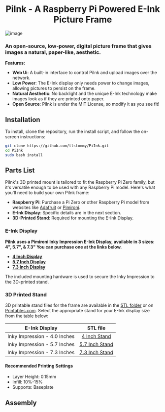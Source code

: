 #

<h1 align="center">PiInk - A Raspberry Pi Powered E-Ink Picture Frame </h1>

![image](https://github.com/tlstommy/PiInk/assets/36305669/626a897f-e623-4cc2-a8d9-015e7bd3f8fa)

### An open-source, low-power, digital picture frame that gives images a natural, paper-like, aesthetic.

**Features:**
- **Web Ui**: A built-in interface to control PiInk and upload images over the network.
- **Low Power**: The E-Ink display only needs power to change images, allowing pictures to persist on the frame.
- **Natural Aesthetic**: No backlight and the unique E-Ink technology make images look as if they are printed onto paper.
- **Open Source**: PiInk is under the MIT License, so modify it as you see fit!

## Installation

To install, clone the repository, run the install script, and follow the on-screen instructions:

```bash
git clone https://github.com/tlstommy/PiInk.git
cd PiInk
sudo bash install

```
## Parts List

PiInk's 3D printed mount is tailored to fit the Raspberry Pi Zero family, but it's versatile enough to be used with any Raspberry Pi model. Here's what you'll need to build your own PiInk frame:

- **Raspberry Pi**: Purchase a Pi Zero or other Raspberry Pi model from websites like [Adafruit](https://www.adafruit.com/category/105) or [Pimironi](https://shop.pimoroni.com/collections/raspberry-pi).
- **E-Ink Display**: Specific details are in the next section.
- **3D-Printed Stand**: Required for mounting the E-Ink Display.

### E-Ink Display


**PiInk uses a Pimironi Inky Impression E-Ink Display, available in 3 sizes: 4", 5.7", & 7.3" You can purchase one at the links below.**

- **[4 Inch Display](https://shop.pimoroni.com/products/inky-impression-4)**
- **[5.7 Inch Display](https://shop.pimoroni.com/products/inky-impression-5-7)**
- **[7.3 Inch Display](https://shop.pimoroni.com/products/inky-impression-7-3)**

The included mounting hardware is used to secure the Inky Impression to the 3D-printed stand.

### 3D Printed Stand

3D printable stand files for the frame are available in the [STL folder](https://github.com/tlstommy/PiInk/tree/main/STL) or on [Printables.com](). Select the appropriate stand for your E-Ink display size from the table below:

| E-Ink Display                  | STL file                                                                                           |
| ------------------------------ |:--------------------------------------------------------------------------------------------------:|
| Inky Impression - 4.0 Inches   | [4 Inch Stand](https://github.com/tlstommy/PiInk/blob/main/STL/PiInk_stand_4_Inch.stl)             |
| Inky Impression - 5.7 Inches   | [5.7 Inch Stand](https://github.com/tlstommy/PiInk/blob/main/STL/PiInk_stand_5.7_Inch.stl)         |
| Inky Impression - 7.3 Inches   | [7.3 Inch Stand](https://github.com/tlstommy/PiInk/blob/main/STL/PiInk_stand_7.3_Inch.stl)         |


#### Recommended Printing Settings
- Layer Height: 0.15mm
- Infill: 10%-15%
- Supports: Baseplate

## Assembly



